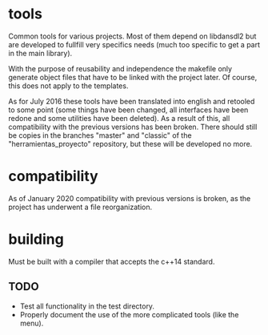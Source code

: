 # tools

Common tools for various projects. Most of them depend on libdansdl2 but are developed to fullfill very specifics needs (much too specific to get a part in the main library).

With the purpose of reusability and independence the makefile only generate object files that have to be linked with the project later. Of course, this does not apply to the templates.

As for July 2016 these tools have been translated into english and retooled to some point (some things have been changed, all interfaces have been redone and some utilities have been deleted). As a result of this, all compatibility with the previous versions has been broken. There should still be copies in the branches "master" and "classic" of the "herramientas_proyecto" repository, but these will be developed no more.

# compatibility

As of January 2020 compatibility with previous versions is broken, as the project has underwent a file reorganization.

# building

Must be built with a compiler that accepts the c++14 standard.

## TODO

- Test all functionality in the test directory.
- Properly document the use of the more complicated tools (like the menu).
